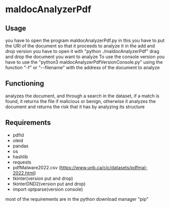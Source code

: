 # maldocAnalyzerPdf

## Usage

you have to open the program maldocAnalyzerPdf.py in this you have to put the URI of the document so that it proceeds to analyze it
in the add and drop version you have to open it with "python ./maldocAnalyzerPdf" drag and drop the document you want to analyze
To use the console version you have to use the "python3 maldocAnalyzerPdfVersionConsole.py" using the function "-f" or "--filename" with the address of the document to analyze

## Functioning

analyzes the document, and through a search in the dataset, if a match is found, it returns the file if malicious or benign, otherwise it analyzes the document and returns the risk that it has by analyzing its structure 


## Requirements
* pdfid
* oleid
* pandas
* os
* hashlib
* requests
* pdfMalware2022.csv (https://www.unb.ca/cic/datasets/pdfmal-2022.html)
* tkinter(version put and drop)
* tkinterDND2(version put and drop)
* import optparse(version console)


most of the requirements are in the python download manager "pip"
